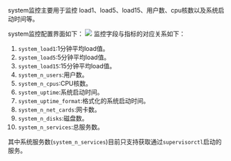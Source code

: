 system监控主要用于监控 load1、load5、load15、用户数、cpu核数以及系统启动时间等。

system监控配置界面如下：
![](https://odum9helk.qnssl.com/FpqbA5oy2ymOCWQP1taDzgF658KQ)
监控字段与指标的对应关系如下：

1. `system_load1`:1分钟平均load值。
2. `system_load5`:5分钟平均load值。
3. `system_load15`:15分钟平均load值。
4. `system_n_users`:用户数。
5. `system_n_cpus`:CPU核数。
6. `system_uptime`:系统启动时间。
7. `system_uptime_format`:格式化的系统启动时间。
8. `system_n_net_cards`:网卡数。
9. `system_n_disks`:磁盘数。
10. `system_n_services`:总服务数。

其中系统服务数(`system_n_services`)目前只支持获取通过`supervisorctl`启动的服务。


